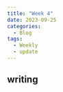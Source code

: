 ```yaml
---
title: "Week 4"
date: 2023-09-25
categories:
  - Blog
tags:
  - Weekly
  - update
---
```


## writing
